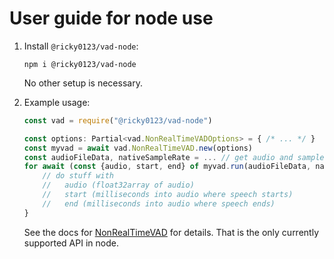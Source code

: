 # User guide for node use

1. Install `@ricky0123/vad-node`:

    ```shell linenums="1"
    npm i @ricky0123/vad-node
    ```

    No other setup is necessary.

2. Example usage:
    ```js linenums="1"
    const vad = require("@ricky0123/vad-node")

    const options: Partial<vad.NonRealTimeVADOptions> = { /* ... */ }
    const myvad = await vad.NonRealTimeVAD.new(options)
    const audioFileData, nativeSampleRate = ... // get audio and sample rate from file or something
    for await (const {audio, start, end} of myvad.run(audioFileData, nativeSampleRate)) {
        // do stuff with
        //   audio (float32array of audio)
        //   start (milliseconds into audio where speech starts)
        //   end (milliseconds into audio where speech ends)
    }
    ```
    See the docs for [NonRealTimeVAD](api.md#nonrealtimevad) for details. That is the only currently supported API in node.
